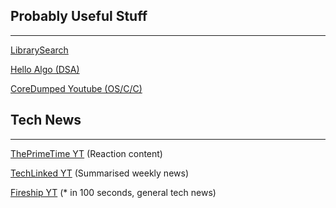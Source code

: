 
## Probably Useful Stuff
---
[LibrarySearch](https://nuim.summon.serialssolutions.com/#!/ "https://nuim.summon.serialssolutions.com/#!/")

[Hello Algo (DSA)](https://hello-algo.com)

[CoreDumped Youtube (OS/C/C)](https://www.youtube.com/@CoreDumped)

## Tech News
---
[ThePrimeTime YT](https://www.youtube.com/@ThePrimeTimeagen) (Reaction content)

[TechLinked YT](https://www.youtube.com/@techlinked) (Summarised weekly news)

[Fireship YT](https://www.youtube.com/@Fireship) (* in 100 seconds, general tech news)

